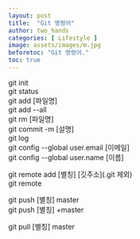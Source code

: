 ```yaml
---
layout: post
title:  "Git 명령어"
author: two_hands
categories: [ Lifestyle ]
image: assets/images/m.jpg
beforetoc: "Git 명령어."
toc: true
---
```


git init <br>
git status <br>
git add [파일명] <br>
git add --all <br>
git rm [파일명] <br>
git commit -m [설명] <br>
git log <br>
git config --global user.email [이메일] <br>
git config --global user.name [이름] <br>

git remote add [별칭] [깃주소](.git 제외) <br>
git remote <br>

git push [별칭] master <br>
git push [별칭] +master <br>

git pull [별칭] master <br>
